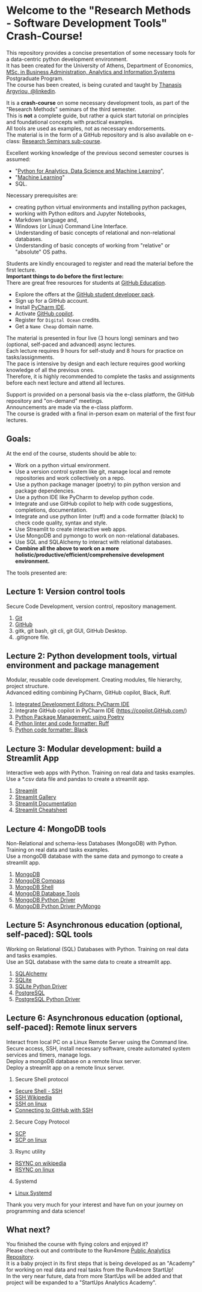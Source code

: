 # Welcome to the "Research Methods - Software Development Tools" Crash-Course!

This repository provides a concise presentation of some necessary tools for a data-centric python development environment.  
It has been created for the University of Athens, Department of Economics, [MSc. in Business Administration, Analytics and Information Systems](https://bis-analytics.econ.uoa.gr/) Postgraduate Program.  
The course has been created, is being curated and taught by [Thanasis Argyriou, @linkedin](https://www.linkedin.com/in/thanasis-argyriou-06155a94/).  

It is a **crash-course** on some necessary development tools, as part of the "Research Methods" seminars of the third semester.    
This is **not** a complete guide, but rather a quick start tutorial on principles and foundational concepts with practical examples.  
All tools are used as examples, not as necessary endorsements.    
The material is in the form of a GitHub repository and is also available on e-class: [Research Seminars sub-course](https://eclass.uoa.gr/courses/ECON875/).  

Excellent working knowledge of the previous second semester courses is assumed:   
* "[Python for Analytics, Data Science and Machine Learning](https://eclass.uoa.gr/courses/ECON537/)",
* "[Machine Learning](https://eclass.uoa.gr/courses/ECON608/)"
* SQL.

Necessary prerequisites are:
* creating python virtual environments and installing python packages, 
* working with Python editors and Jupyter Notebooks, 
* Markdown language and,
* Windows (or Linux) Command Line Interface.  
* Understanding of basic concepts of relational and non-relational databases.
* Understanding of basic concepts of working from "relative" or "absolute" OS paths.

Students are kindly encouraged to register and read the material before the first lecture.  
**Important things to do before the first lecture:**   
There are great free resources for students at [GitHub Education](https://education.GitHub.com/).  
* Explore the offers at the [GitHub student developer pack](https://education.GitHub.com/pack).    
* Sign up for a GitHub account.  
* Install [PyCharm IDE](https://www.jetbrains.com/pycharm/).  
* Activate [GitHub copilot](https://github.com/features/copilot/).  
* Register for `Digital Ocean` credits.
* Get a `Name Cheap` domain name.   


The material is presented in four live (3 hours long) seminars and two (optional, self-paced and advanced) async lectures.     
Each lecture requires 9 hours for self-study and 8 hours for practice on tasks/assignments.   
The pace is intensive by design and each lecture requires good working knowledge of all the previous ones.    
Therefore, it is highly recommended to complete the tasks and assignments before each next lecture and attend all lectures.  

Support is provided on a personal basis via the e-class platform, the GitHub repository and "on-demand" meetings.    
Announcements are made via the e-class platform.    
The course is graded with a final in-person exam on material of the first four lectures.

## Goals:  
At the end of the course, students should be able to:
* Work on a python virtual environment.
* Use a version control system like git, manage local and remote repositories and work collectively on a repo.
* Use a python package manager (poetry) to pin python version and package dependencies.
* Use a python IDE like PyCharm to develop python code.
* Integrate and use GitHub copilot to help with code suggestions, completions, documentation.
* Integrate and use python linter (ruff) and a code formatter (black) to check code quality, syntax and style.
* Use Streamlit to create interactive web apps.
* Use MongoDB and pymongo to work on non-relational databases.
* Use SQL and SQLAlchemy to interact with relational databases.
* **Combine all the above to work on a more holistic/productive/efficient/comprehensive development environment.**

The tools presented are:  

## Lecture 1: Version control tools
Secure Code Development, version control, repository management.
1) [Git](https://git-scm.com/)  
2) [GitHub](https://github.com/)
3) gitk, git bash, git cli, git GUI, GitHub Desktop.  
4) .gitignore file.

## Lecture 2: Python development tools, virtual environment and package management
Modular, reusable code development. Creating modules, file hierarchy, project structure.    
Advanced editing combining PyCharm, GitHub copilot, Black, Ruff.  
1) [Integrated Development Editors: PyCharm IDE](https://www.jetbrains.com/pycharm/)
2) Integrate GitHub copilot in PyCharm IDE (https://copilot.GitHub.com/)
3) [Python Package Management: using Poetry](https://python-poetry.org/)
4) [Python linter and code formatter: Ruff](https://github.com/astral-sh/ruff)
5) [Python code formatter: Black](https://github.com/psf/black)

## Lecture 3: Modular development: build a Streamlit App
Interactive web apps with Python. Training on real data and tasks examples.  
Use a *.csv data file and pandas to create a streamlit app.   
1) [Streamlit](https://streamlit.io/)
2) [Streamlit Gallery](https://streamlit.io/gallery)
3) [Streamlit Documentation](https://docs.streamlit.io/en/stable/)
4) [Streamlit Cheatsheet](https://docs.streamlit.io/library/cheatsheet)

## Lecture 4: MongoDB tools
Non-Relational and schema-less Databases (MongoDB) with Python. Training on real data and tasks examples.  
Use a mongoDB database with the same data and pymongo to create a streamlit app. 
1) [MongoDB](https://www.mongodb.com/)
2) [MongoDB Compass](https://www.mongodb.com/products/compass)
3) [MongoDB Shell](https://www.mongodb.com/products/shell)
4) [MongoDB Database Tools](https://www.mongodb.com/products/database-tools)
5) [MongoDB Python Driver](https://docs.mongodb.com/drivers/python/)
6) [MongoDB Python Driver PyMongo](https://pypi.org/project/pymongo/) 


## Lecture 5: Asynchronous education (optional, self-paced): SQL tools
Working on Relational (SQL) Databases with Python. Training on real data and tasks examples.  
Use an SQL database with the same data to create a streamlit app.
1) [SQLAlchemy](https://www.sqlalchemy.org/)
2) [SQLite](https://www.sqlite.org/index.html)
3) [SQLite Python Driver](https://docs.python.org/3/library/sqlite3.html)
4) [PostgreSQL](https://www.postgresql.org/)
5) [PostgreSQL Python Driver](https://www.psycopg.org/psycopg3/docs/)  


## Lecture 6: Asynchronous education (optional, self-paced): Remote linux servers
Interact from local PC on a Linux Remote Server using the Command line.   
Secure access, SSH, install necessary software, create automated system services and timers, manage logs.  
Deploy a mongoDB database on a remote linux server.  
Deploy a streamlit app on a remote linux server.  
1) Secure Shell protocol  
* [Secure Shell - SSH](https://www.ssh.com/academy/ssh)
* [SSH Wikipedia](https://en.wikipedia.org/wiki/Secure_Shell)  
* [SSH on linux](https://wiki.archlinux.org/title/OpenSSH)   
* [Connecting to GitHub with SSH](https://docs.github.com/en/authentication/connecting-to-github-with-ssh)  
2) Secure Copy Protocol
* [SCP](https://www.ssh.com/academy/ssh/scp)  
* [SCP on linux](https://wiki.archlinux.org/title/SCP_and_SFTP)  
3) Rsync utility
* [RSYNC on wikipedia](https://en.wikipedia.org/wiki/Rsync)
* [RSYNC on linux](https://wiki.archlinux.org/title/Rsync)
4) Systemd 
* [Linux Systemd](https://wiki.archlinux.org/title/Systemd)

Thank you very much for your interest and have fun on your journey on programming and data science!  

## What next?
You finished the course with flying colors and enjoyed it?   
Please check out and contribute to the Run4more [Public Analytics Repository](https://github.com/argythana/r4m_public_demo).   
It is a baby project in its first steps that is being developed as an "Academy" for working on real data and real tasks from the Run4more StartUp!  
In the very near future, data from more StartUps will be added and that project will be expanded to a "StartUps Analytics Academy".
